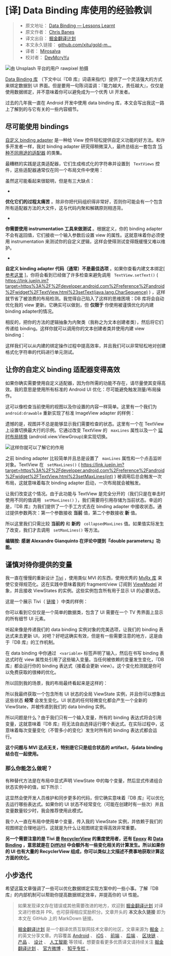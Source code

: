 # [译] Data Binding 库使用的经验教训 #

> 
> 
> 
> * 原文地址： [Data Binding — Lessons Learnt](
> https://link.juejin.im?target=https%3A%2F%2Fmedium.com%2Fandroiddevelopers%2Fdata-binding-lessons-learnt-4fd16576b719
> )
> * 原文作者： [Chris Banes](
> https://link.juejin.im?target=https%3A%2F%2Fmedium.com%2F%40chrisbanes )
> * 译文出自： [掘金翻译计划](
> https://link.juejin.im?target=https%3A%2F%2Fgithub.com%2Fxitu%2Fgold-miner
> )
> * 本文永久链接： [github.com/xitu/gold-m…](
> https://link.juejin.im?target=https%3A%2F%2Fgithub.com%2Fxitu%2Fgold-miner%2Fblob%2Fmaster%2FTODO1%2Fdata-binding-lessons-learnt.md
> )
> * 译者： [Mirosalva](
> https://link.juejin.im?target=https%3A%2F%2Fgithub.com%2FMirosalva )
> * 校对者： [DevMcryYu](
> https://link.juejin.im?target=https%3A%2F%2Fgithub.com%2FDevMcryYu )
> 
> 
> 

![由 [Unsplash](https://unsplash.com/?utm_source=unsplash&utm_medium=referral&utm_content=creditCopyText) 平台的用户 [rawpixel](https://unsplash.com/photos/uQkwbaP0UrI?utm_source=unsplash&utm_medium=referral&utm_content=creditCopyText) 拍摄](https://user-gold-cdn.xitu.io/2019/6/5/16b25f59a9b6fb66?imageView2/0/w/1280/h/960/ignore-error/1)

[Data Binding 库]( https://link.juejin.im?target=https%3A%2F%2Fdeveloper.android.com%2Ftopic%2Flibraries%2Fdata-binding%2F ) （下文中以『DB 库』词语来指代）提供了一个灵活强大的方式来绑定数据到 UI 界面。但是要用一句陈词滥调：『能力越大，责任越大』，仅仅是使用数据绑定，并不意味着你可以避免成为一个优秀 UI 开发者。

过去的几年我一直在 Android 开发中使用 data binding 库，本文会写出我这一路上了解到的与它有关的一些内容细节。

## 尽可能使用 bindings ##

[自定义 binding adapter]( https://link.juejin.im?target=https%3A%2F%2Fdeveloper.android.com%2Ftopic%2Flibraries%2Fdata-binding%2Fbinding-adapters%23custom-logic ) 是一种给 View 控件轻松提供自定义功能的好方法。和许多开发者一样，我对 binding adapter 研究得稍微深入，最终总结出一套包含 [15 种不同用途的适配器]( https://link.juejin.im?target=https%3A%2F%2Fgithub.com%2Fchrisbanes%2Ftivi%2Fblob%2F5f785284b618002622781b44806fa469fc2b982e%2Fapp%2Fsrc%2Fmain%2Fjava%2Fapp%2Ftivi%2Fui%2Fdatabinding%2FTiviBindingAdapters.kt ) 的类集。

最糟糕的实践是这类适配器，它们生成格式化的字符串并设置到 ` TextViews` 控件，这些适配器通常仅在同一个布局文件中使用：

虽然这可能看起来很聪明，但是有三大缺点：

* 

**优化它们的过程太痛苦** 。除非你把代码组织得非常好，否则你可能会有一个包含所有适配器方法的大文件，这与代码内聚和解耦原则相违背。

* 

**你需要使用 instrumentation 工具来做测试** 。根据定义，你的 binding adapter 不会有返回值，它们接收一个输入参数后设置 view 的属性。这就意味着你必须使用 instrumentation 来测试你的自定义逻辑，这样会使得测试变得既缓慢又难以维护。

* 

**自定义 binding adapter 代码（通常）不是最佳选项** 。如果你查看内建文本绑定[ [参考这里]( https://link.juejin.im?target=https%3A%2F%2Fandroid.googlesource.com%2Fplatform%2Fframeworks%2Fdata-binding%2F%2B%2Fmaster%2Fextensions%2FbaseAdapters%2Fsrc%2Fmain%2Fjava%2Fandroid%2Fdatabinding%2Fadapters%2FTextViewBindingAdapter.java%2363 ) ]，你将会看到已经做了许多检查来避免调用 ` TextView.setText()` ( https://link.juejin.im?target=https%3A%2F%2Fdeveloper.android.com%2Freference%2Fandroid%2Fwidget%2FTextView.html%23setText(java.lang.CharSequence) ) ，这样就节省了被浪费的布局检测。我觉得自己陷入了这样的思维困境：DB 库将会自动优化我的 view 更新。它确实可以做到，但 **仅限于** 你使用被谨慎优化的内建 binding adapter的情况。

相反的，把你的方法的逻辑抽象为内聚类（我称之为文本创建者类），然后将它们传递给 binding。这样你就可以调用你的文本创建者类并使用内建 view binding：

这样我们可以从内建的绑定操作过程中提高效率，并且我们可以非常轻松地对创建格式化字符串的代码进行单元测试。

## 让你的自定义 binding 适配器变得高效 ##

如果你确实需要使用自定义适配器，因为你所需的功能不存在，请尽量使其变得高效。我的意思是使用所有标准的 Android UI 优化：尽可能避免触发测量/布局操作。

这可以像检查当前使用的视图以及你设置的内容一样简单。这里有一个我们为 ` android:drawable` 重新实现了标准 ImageView adapter 的样例：

遗憾的是，视图并不总是能够显示我们需要检查的状态。这里有一个在 TextView 上设置切换最大行的示例。它通过改变 TextView 的 ` maxLines` 属性以及一个 [延时布局转换]( https://link.juejin.im?target=https%3A%2F%2Fdeveloper.android.com%2Freference%2Fandroidx%2Ftransition%2FTransitionManager.html%23beginDelayedTransition ) (android.view.ViewGroup)来实现切换。

![这样你就可以了解它的作用](https://user-gold-cdn.xitu.io/2019/6/5/16b25f599d61ae2e?imageslim)

之前 binding adapter 比较简单并且总是设置了 ` maxLines` 属性和一个点击监听对象。TextView 在 ` setMaxLines()` ( https://link.juejin.im?target=https%3A%2F%2Fdeveloper.android.com%2Freference%2Fandroid%2Fwidget%2FTextView.html%23setMaxLines(int) ) 被调用后总会触发一次布局，这就意味着每次 binding adapter 启动，一次布局就会被触发。

让我们改变这个情况。由于此功能与 TextView 是完全分开的（我们只是在单击时使用不同的值调用 ` setMaxLines()` ），我们需要将引用存储为当前状态。幸运的是，『DB 库』为我们提供了一个手工方式去在 binding adapter 中接收状态。通过提供参数两次：第一个参数接收 **当前** 值，第二个参数接收 **新** 值。

所以这里我们只需比较 **当前的** 和 **新的** ` collapsedMaxLines` 值。如果值实际发生了改变，我们才去调用 ` setMaxLines()` 等方法。

**编辑按: 感谢 Alexandre Gianquinto 在评论中提到『double parameters』功能。**

## 谨慎对待你提供的变量 ##

我一直在慢慢的重新设计 [Tivi]( https://link.juejin.im?target=https%3A%2F%2Ftivi.app ) ，使用类似 MVI 的东西，使用优秀的 [MvRx 库]( https://link.juejin.im?target=https%3A%2F%2Fgithub.com%2Fairbnb%2FMvRx ) 来使它变得规范化。这在实践中意味着我的 fragment/view 订阅到 [ViewModel]( https://link.juejin.im?target=https%3A%2F%2Fdeveloper.android.com%2Freference%2Fandroidx%2Flifecycle%2FViewModel ) 对象，并且接收 ViewStates 的实例。这些实例包含所有用于显示 UI 的必要状态。

这是一个展示 Tivi（ [链接]( https://link.juejin.im?target=https%3A%2F%2Fgithub.com%2Fchrisbanes%2Ftivi%2Fblob%2Fmaster%2Fapp%2Fsrc%2Fmain%2Fjava%2Fapp%2Ftivi%2Fshowdetails%2Fdetails%2FShowDetailsViewState.kt ) ）中类的样例：

你可以看到它仅仅是一个简单的数据类，包含了 UI 需要在一个 TV 秀界面上显示的所有细节 UI 元素。

听起来像是传递我们的 data binding 实例对象的完美选项，让我们的 binding 表达式来去更新 UI，对吧？好吧这确实有效，但是有一些需要注意的地方，这是由于『DB 库』的工作机制。

在 data binding 中你通过 ` <variable>` 标签声明了输入，然后在书写 binding 表达式时在 view 属性处引用了这些输入变量。当任何被依赖的变量发生变化，『DB 库』都会运行你的 binding 表达式（接着会更新 view）。这个变化检测就是你可以免费获取的很棒的优化。

所以回到我的场景，我的布局最终看起来是这样的：

所以我最终获取一个包含所有 UI 状态的全局 ViewState 实例，并且你可以想象出这些状态 **经常** 会发生变化。UI 状态的任何轻微变化都会产生一个全新的 ViewState，并被传递到我们的 data binding 实例。

所以问题是什么？由于我们只有一个输入变量，所有的 binding 表达式将会引用变量，这就意味着『DB 库』将无法自由选择运行哪个表达式。在实际过程中，这意味着每次变量变化（不管多小的变化）发生时所有的 binding 表达式都会运行。

**这个问题与 MVI 这点无关，特别是它只是组合状态的 artifact，与data binding 结合在一起使用。**

### 那么你能怎么做呢？ ###

有种替代方法是在布局中显式声明 ViewState 中的每个变量，然后显式传递组合状态实例中的值，如下所示：

这显然会使开发人员维护和同步更多的代码，但它确实意味着『DB 库』可以优化去运行哪些表达式。如果你的 UI 状态不经常变化（可能在创建时有一些次）并且变量数量较少时，我会推荐使用此模式。

我个人一直在布局中使用单个变量，传入我的 ViewState 实例，并依赖于我们的视图绑定合理地运行。这就是为什么让视图绑定变得高效非常重要。

**另一个需要注意的是 Tivi 是 [RecyclerView]( https://link.juejin.im?target=https%3A%2F%2Fdeveloper.android.com%2Fguide%2Ftopics%2Fui%2Flayout%2Frecyclerview ) 的重度使用者，还有 [Epoxy]( https://link.juejin.im?target=https%3A%2F%2Fgithub.com%2Fairbnb%2Fepoxy ) 和 [Data Binding]( https://link.juejin.im?target=https%3A%2F%2Fgithub.com%2Fairbnb%2Fepoxy%2Fwiki%2FData-Binding-Support ) ，意思就是在 [DiffUtil]( https://link.juejin.im?target=https%3A%2F%2Fdeveloper.android.com%2Freference%2Fandroidx%2Frecyclerview%2Fwidget%2FDiffUtil ) 中会额外有一些变化相关的计算发生。所以如果你的 UI 也有大量的 RecyclerView 组成，你可以类似上文描述不费事地获取计算这方面的优化。**

## 小步迭代 ##

希望这篇文章强调了一些可以优化数据绑定实现方案中的一些小事。了解『DB 库』的内部机制可以帮助你提高数据绑定效率，并提高你的 UI 性能。

> 
> 
> 
> 如果发现译文存在错误或其他需要改进的地方，欢迎到 [掘金翻译计划](
> https://link.juejin.im?target=https%3A%2F%2Fgithub.com%2Fxitu%2Fgold-miner
> ) 对译文进行修改并 PR，也可获得相应奖励积分。文章开头的 **本文永久链接** 即为本文在 GitHub 上的 MarkDown 链接。
> 
> 

> 
> 
> 
> [掘金翻译计划](
> https://link.juejin.im?target=https%3A%2F%2Fgithub.com%2Fxitu%2Fgold-miner
> ) 是一个翻译优质互联网技术文章的社区，文章来源为 [掘金]( https://juejin.im ) 上的英文分享文章。内容覆盖 [Android](
> https://link.juejin.im?target=https%3A%2F%2Fgithub.com%2Fxitu%2Fgold-miner%23android
> ) 、 [iOS](
> https://link.juejin.im?target=https%3A%2F%2Fgithub.com%2Fxitu%2Fgold-miner%23ios
> ) 、 [前端](
> https://link.juejin.im?target=https%3A%2F%2Fgithub.com%2Fxitu%2Fgold-miner%23%25E5%2589%258D%25E7%25AB%25AF
> ) 、 [后端](
> https://link.juejin.im?target=https%3A%2F%2Fgithub.com%2Fxitu%2Fgold-miner%23%25E5%2590%258E%25E7%25AB%25AF
> ) 、 [区块链](
> https://link.juejin.im?target=https%3A%2F%2Fgithub.com%2Fxitu%2Fgold-miner%23%25E5%258C%25BA%25E5%259D%2597%25E9%2593%25BE
> ) 、 [产品](
> https://link.juejin.im?target=https%3A%2F%2Fgithub.com%2Fxitu%2Fgold-miner%23%25E4%25BA%25A7%25E5%2593%2581
> ) 、 [设计](
> https://link.juejin.im?target=https%3A%2F%2Fgithub.com%2Fxitu%2Fgold-miner%23%25E8%25AE%25BE%25E8%25AE%25A1
> ) 、 [人工智能](
> https://link.juejin.im?target=https%3A%2F%2Fgithub.com%2Fxitu%2Fgold-miner%23%25E4%25BA%25BA%25E5%25B7%25A5%25E6%2599%25BA%25E8%2583%25BD
> ) 等领域，想要查看更多优质译文请持续关注 [掘金翻译计划](
> https://link.juejin.im?target=https%3A%2F%2Fgithub.com%2Fxitu%2Fgold-miner
> ) 、 [官方微博](
> https://link.juejin.im?target=http%3A%2F%2Fweibo.com%2Fjuejinfanyi ) 、 [知乎专栏](
> https://link.juejin.im?target=https%3A%2F%2Fzhuanlan.zhihu.com%2Fjuejinfanyi
> ) 。
> 
>